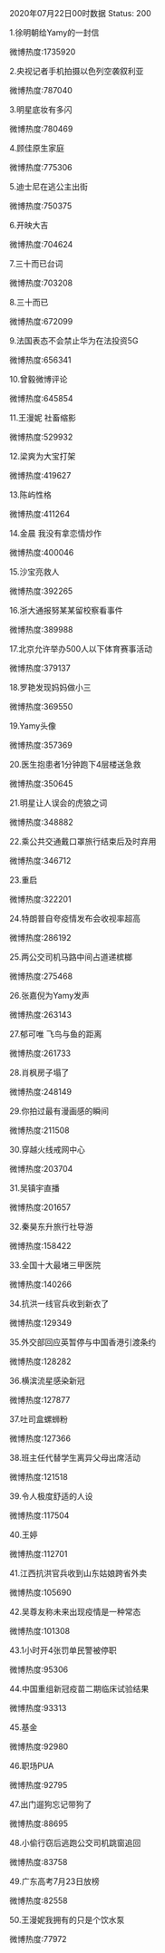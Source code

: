 2020年07月22日00时数据
Status: 200

1.徐明朝给Yamy的一封信

微博热度:1735920

2.央视记者手机拍摄以色列空袭叙利亚

微博热度:787040

3.明星底妆有多闪

微博热度:780469

4.顾佳原生家庭

微博热度:775306

5.迪士尼在逃公主出街

微博热度:750375

6.开映大吉

微博热度:704624

7.三十而已台词

微博热度:703208

8.三十而已

微博热度:672099

9.法国表态不会禁止华为在法投资5G

微博热度:656341

10.曾毅微博评论

微博热度:645854

11.王漫妮 社畜缩影

微博热度:529932

12.梁爽为大宝打架

微博热度:419627

13.陈屿性格

微博热度:411264

14.金晨 我没有拿恋情炒作

微博热度:400046

15.沙宝亮救人

微博热度:392265

16.浙大通报努某某留校察看事件

微博热度:389988

17.北京允许举办500人以下体育赛事活动

微博热度:379137

18.罗艳发现妈妈做小三

微博热度:369550

19.Yamy头像

微博热度:357369

20.医生抱患者1分钟跑下4层楼送急救

微博热度:350645

21.明星让人误会的虎狼之词

微博热度:348882

22.乘公共交通戴口罩旅行结束后及时弃用

微博热度:346712

23.重启

微博热度:322201

24.特朗普自夸疫情发布会收视率超高

微博热度:286192

25.两公交司机马路中间占道递槟榔

微博热度:275468

26.张嘉倪为Yamy发声

微博热度:263143

27.郁可唯 飞鸟与鱼的距离

微博热度:261733

28.肖枫房子塌了

微博热度:248149

29.你拍过最有漫画感的瞬间

微博热度:211508

30.穿越火线戒网中心

微博热度:203704

31.吴镇宇直播

微博热度:201657

32.秦昊东升旅行社导游

微博热度:158422

33.全国十大最堵三甲医院

微博热度:140266

34.抗洪一线官兵收到新衣了

微博热度:129349

35.外交部回应英暂停与中国香港引渡条约

微博热度:128282

36.横滨流星感染新冠

微博热度:127877

37.吐司盒螺蛳粉

微博热度:127366

38.班主任代替学生离异父母出席活动

微博热度:121518

39.令人极度舒适的人设

微博热度:117504

40.王婷

微博热度:112701

41.江西抗洪官兵收到山东姑娘跨省外卖

微博热度:105690

42.吴尊友称未来出现疫情是一种常态

微博热度:101308

43.1小时开4张罚单民警被停职

微博热度:95306

44.中国重组新冠疫苗二期临床试验结果

微博热度:93313

45.基金

微博热度:92980

46.职场PUA

微博热度:92795

47.出门遛狗忘记带狗了

微博热度:88695

48.小偷行窃后逃跑公交司机跳窗追回

微博热度:83758

49.广东高考7月23日放榜

微博热度:82558

50.王漫妮我拥有的只是个饮水泵

微博热度:77972

